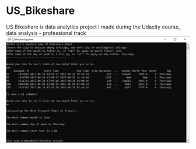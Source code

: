# US_Bikeshare
US Bikeshare is data analytics project I made during the Udacity course, data analysis - professional track
![alt text](https://github.com/moamenabdelrahman/US_Bikeshare/blob/main/Images/Shot1.png?raw=true)
